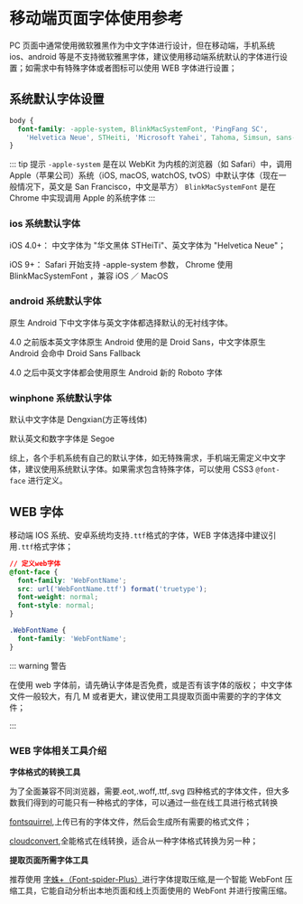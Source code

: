 # 移动端页面字体使用参考

PC 页面中通常使用微软雅黑作为中文字体进行设计，但在移动端，手机系统 ios、android 等是不支持微软雅黑字体，建议使用移动端系统默认的字体进行设置；如需求中有特殊字体或者图标可以使用 WEB 字体进行设置；

## 系统默认字体设置

```css
body {
  font-family: -apple-system, BlinkMacSystemFont, 'PingFang SC',
    'Helvetica Neue', STHeiti, 'Microsoft Yahei', Tahoma, Simsun, sans-serif;
}
```

::: tip 提示
`-apple-system` 是在以 WebKit 为内核的浏览器（如 Safari）中，调用 Apple（苹果公司）系统（iOS, macOS, watchOS, tvOS）中默认字体（现在一般情况下，英文是 San Francisco，中文是苹方）
`BlinkMacSystemFont` 是在 Chrome 中实现调用 Apple 的系统字体
:::

### ios 系统默认字体

iOS 4.0+： 中文字体为 "华文黑体 STHeiTi"、英文字体为 "Helvetica Neue"；

iOS 9+： Safari 开始支持 -apple-system 参数， Chrome 使用 BlinkMacSystemFont ，兼容 iOS ／ MacOS

### android 系统默认字体

原生 Android 下中文字体与英文字体都选择默认的无衬线字体。

4.0 之前版本英文字体原生 Android 使用的是 Droid Sans，中文字体原生 Android 会命中 Droid Sans Fallback

4.0 之后中英文字体都会使用原生 Android 新的 Roboto 字体

### winphone 系统默认字体

默认中文字体是 Dengxian(方正等线体)

默认英文和数字字体是 Segoe

综上，各个手机系统有自己的默认字体，如无特殊需求，手机端无需定义中文字体，建议使用系统默认字体。如果需求包含特殊字体，可以使用 CSS3 `@font-face` 进行定义。

## WEB 字体

移动端 IOS 系统、安卓系统均支持`.ttf`格式的字体，WEB 字体选择中建议引用`.ttf`格式字体；

```css
// 定义web字体
@font-face {
  font-family: 'WebFontName';
  src: url('WebFontName.ttf') format('truetype');
  font-weight: normal;
  font-style: normal;
}

.WebFontName {
  font-family: 'WebFontName';
}
```

::: warning 警告

在使用 web 字体前，请先确认字体是否免费，或是否有该字体的版权；
中文字体文件一般较大，有几 M 或者更大，建议使用工具提取页面中需要的字的字体文件；

:::

### WEB 字体相关工具介绍

**字体格式的转换工具**

为了全面兼容不同浏览器，需要.eot,.woff,.ttf,.svg 四种格式的字体文件，但大多数我们得到的可能只有一种格式的字体，可以通过一些在线工具进行格式转换

[fontsquirrel](https://www.fontsquirrel.com/tools/webfont-generator),上传已有的字体文件，然后会生成所有需要的格式文件；

[cloudconvert](https://cloudconvert.com/),全能格式在线转换，适合从一种字体格式转换为另一种；

**提取页面所需字体工具**

推荐使用 [字蛛+（Font-spider-Plus）](https://github.com/allanguys/font-spider-plus)进行字体提取压缩,是一个智能 WebFont 压缩工具，它能自动分析出本地页面和线上页面使用的 WebFont 并进行按需压缩。
